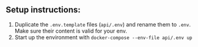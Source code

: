 ## Setup instructions:

1. Duplicate the `.env.template` files (`api/.env`) and rename them to `.env`. Make sure their content is valid for your env.
2. Start up the environment with `docker-compose --env-file api/.env up`
